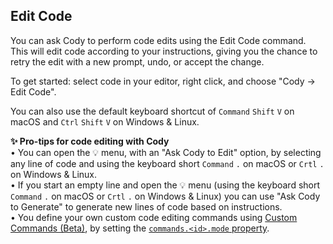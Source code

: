 ## Edit Code

<!-- todo -->

You can ask Cody to perform code edits using the Edit Code command. This will edit code according to your instructions, giving you the chance to retry the edit with a new prompt, undo, or accept the change.

To get started: select code in your editor, right click, and choose "Cody → Edit Code".

You can also use the default keyboard shortcut of `Command` `Shift` `V` on macOS and `Ctrl` `Shift` `V` on Windows & Linux.

**✨ Pro-tips for code editing with Cody**
<br>• You can open the 💡 menu, with an "Ask Cody to Edit" option, by selecting any line of code and using the keyboard short `Command` `.` on macOS or `Crtl` `.` on Windows & Linux.
<br>• If you start an empty line and open the 💡 menu (using the keyboard short `Command` `.` on macOS or `Crtl` `.` on Windows & Linux) you can use "Ask Cody to Generate" to generate new lines of code based on instructions.
<br>• You define your own custom code editing commands using [Custom Commands (Beta)](https://docs.sourcegraph.com/cody/custom-commands), by setting the [`commands.<id>.mode` property](https://docs.sourcegraph.com/cody/capabilities/commands#commands-id-mode).
